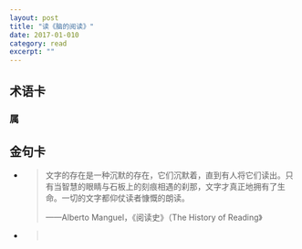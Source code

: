 ```yaml
---
layout: post
title: "读《脑的阅读》" 
date: 2017-01-010  
category: read 
excerpt: ""
---
```


## 术语卡

### 属

## 金句卡

- > 文字的存在是一种沉默的存在，它们沉默着，直到有人将它们读出。只有当智慧的眼睛与石板上的刻痕相遇的刹那，文字才真正地拥有了生命。一切的文字都仰仗读者慷慨的朗读。
  >
  > ——Alberto Manguel，《阅读史》（The History of Reading》

- > ​